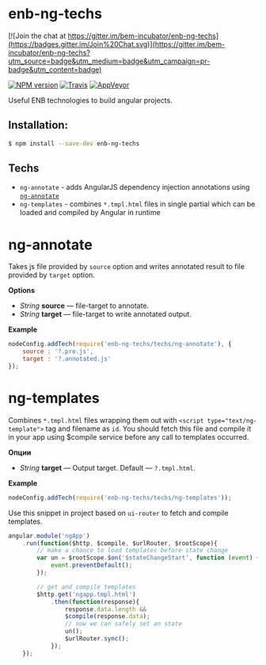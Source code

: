 enb-ng-techs
==============

[![Join the chat at https://gitter.im/bem-incubator/enb-ng-techs](https://badges.gitter.im/Join%20Chat.svg)](https://gitter.im/bem-incubator/enb-ng-techs?utm_source=badge&utm_medium=badge&utm_campaign=pr-badge&utm_content=badge)

[![NPM version](https://img.shields.io/npm/v/enb-ng-techs.svg?style=flat)](https://www.npmjs.org/package/enb-ng-techs)
[![Travis](https://img.shields.io/travis/bem-incubator/enb-ng-techs.svg)](https://travis-ci.org/bem-incubator/enb-ng-techs)
[![AppVeyor](https://img.shields.io/appveyor/ci/Guria/enb-ng-techs.svg)](https://ci.appveyor.com/project/Guria/enb-ng-techs)


Useful ENB technologies to build angular projects.

Installation:
----------

```sh
$ npm install --save-dev enb-ng-techs
```

Techs
----------

 * `ng-annotate` - adds AngularJS dependency injection annotations using [`ng-annotate`](https://github.com/olov/ng-annotate)
 * `ng-templates` - combines `*.tmpl.html` files in single partial which can be loaded and compiled by Angular in runtime

ng-annotate
==========

Takes js file provided by `source` option and writes annotated result to file provided by `target` option.

**Options**

* *String* **source** — file-target to annotate.
* *String* **target** — file-target to write annotated output.

**Example**

```javascript
nodeConfig.addTech(require('enb-ng-techs/techs/ng-annotate'), {
    source : '?.pre.js',
    target : '?.annotated.js'
});
```

ng-templates
==========

Combines `*.tmpl.html` files wrapping them out with `<script type="text/ng-template">` tag and filename as `id`.
You should fetch this file and compile it in your app using $compile service before any call to templates occurred.

**Опции**

* *String* **target** — Output target. Default — `?.tmpl.html`.

**Example**

```javascript
nodeConfig.addTech(require('enb-ng-techs/techs/ng-templates'));
```

Use this snippet in project based on `ui-router` to fetch and compile templates.

```javascript
angular.module('ngApp')
    .run(function($http, $compile, $urlRouter, $rootScope){
        // make a chance to load templates before state change
        var un = $rootScope.$on('$stateChangeStart', function (event) {
            event.preventDefault();
        });

        // get and compile templates
        $http.get('ngapp.tmpl.html')
            .then(function(response){
                response.data.length &&
                $compile(response.data);
                // now we can safely set an state
                un();
                $urlRouter.sync();
            });
    });
```
